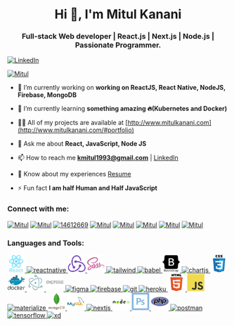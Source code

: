 <h1 align="center">Hi 👋, I'm Mitul Kanani</h1>
<h3 align="center">Full-stack Web developer | React.js | Next.js | Node.js | Passionate Programmer.</h3>

<p><a href="https://www.linkedin.com/in/sehrish-waheed-bb09571a2/" rel="nofollow"><img alt="LinkedIn" src="https://camo.githubusercontent.com/a493f6833f99fb3c85788d6d9305e6b7a42b838e5ee5d138fd9a8214a7e77472/68747470733a2f2f696d672e736869656c64732e696f2f62616467652f6c696e6b6564696e2d2532333030373742352e7376673f267374796c653d666f722d7468652d6261646765266c6f676f3d6c696e6b6564696e266c6f676f436f6c6f723d7768697465" data-canonical-src="https://img.shields.io/badge/linkedin-%230077B5.svg?&amp;style=for-the-badge&amp;logo=linkedin&amp;logoColor=white" style="max-width: 100%;"></a> </p>
<p align="left"> <a href="https://twitter.com/mitul_kanani07" target="blank"><img src="https://img.shields.io/twitter/follow/mitul_kanani07?logo=twitter&style=for-the-badge" alt="Mitul" /></a> </p>

- 🔭 I’m currently working on **working on ReactJS, React Native, NodeJS, Firebase, MongoDB**

- 🌱 I’m currently learning **something amazing 🔥(Kubernetes and Docker)**

- 👨‍💻 All of my projects are available at [http://www.mitulkanani.com](http://www.mitulkanani.com/#portfolio)

- 💬 Ask me about **React, JavaScript, Node JS**

- 📫 How to reach me **kmitul1993@gmail.com** | <a href="https://www.linkedin.com/in/mitul-kanani/" rel="nofollow">LinkedIn</a>

- 📄 Know about my experiences [Resume](https://my.indeed.com/p/mitulk-ze9e0b7)

- ⚡ Fun fact **I am half Human and Half JavaScript**

<h3 align="left">Connect with me:</h3>
<p align="left">
<a href="https://twitter.com/mitul_kanani07" target="_blank"><img align="center" src="https://cdn.jsdelivr.net/npm/simple-icons@v3/icons/twitter.svg" alt="Mitul" height="30" width="40" /></a>
<a href="https://www.linkedin.com/in/mitul-kanani/" target="blank"><img align="center" src="https://cdn.jsdelivr.net/npm/simple-icons@3.0.1/icons/linkedin.svg" alt="Mitul" height="30" width="40" /></a>
<a href="https://stackoverflow.com/users/9006793/mitul-patel" target="blank"><img align="center" src="https://cdn.jsdelivr.net/npm/simple-icons@3.0.1/icons/stackoverflow.svg" alt="14612669" height="30" width="40" /></a>
<a href="https://www.facebook.com/kmitul1993/" target="blank"><img align="center" src="https://cdn.jsdelivr.net/npm/simple-icons@3.0.1/icons/facebook.svg" alt="Mitul" height="30" width="40" /></a>
<a href="https://www.instagram.com/mitul_kanani/" target="blank"><img align="center" src="https://cdn.jsdelivr.net/npm/simple-icons@3.0.1/icons/instagram.svg" alt="Mitul" height="30" width="40" /></a>
<a href="https://www.behance.net/mitul_kanani" target="blank"><img align="center" src="https://cdn.jsdelivr.net/npm/simple-icons@3.1.0/icons/behance.svg" alt="Mitul" height="30" width="40" /></a>  
<a href="https://dribbble.com/mitulkanani" target="blank"><img align="center" src="https://cdn.jsdelivr.net/npm/simple-icons@3.1.0/icons/dribbble.svg" alt="Mitul" height="30" width="40" /></a>
 <a href="https://www.upwork.com/freelancers/~011db61bf17a3255d1" target="blank"><img align="center" src="https://cdn.jsdelivr.net/npm/simple-icons@3.1.0/icons/upwork.svg" alt="Mitul" height="30" width="40" /></a>


<h3 align="left">Languages and Tools:</h3>
<a href="https://reactjs.org/" target="_blank"> <img src="https://raw.githubusercontent.com/devicons/devicon/master/icons/react/react-original-wordmark.svg" alt="react" width="40" height="40"/> </a> <a href="https://reactnative.dev/" target="_blank"> <img src="https://reactnative.dev/img/header_logo.svg" alt="reactnative" width="40" height="40"/> </a> <a href="https://redux.js.org" target="_blank"> <img src="https://raw.githubusercontent.com/devicons/devicon/master/icons/redux/redux-original.svg" alt="redux" width="40" height="40"/> </a> <a href="https://sass-lang.com" target="_blank"> <img src="https://raw.githubusercontent.com/devicons/devicon/master/icons/sass/sass-original.svg" alt="sass" width="40" height="40"/> </a> <a href="https://tailwindcss.com/" target="_blank"> <img src="https://www.vectorlogo.zone/logos/tailwindcss/tailwindcss-icon.svg" alt="tailwind" width="40" height="40"/> </a> <a href="https://babeljs.io/" target="_blank"> <img src="https://www.vectorlogo.zone/logos/babeljs/babeljs-icon.svg" alt="babel" width="40" height="40"/> </a> <a href="https://getbootstrap.com" target="_blank"> <img src="https://raw.githubusercontent.com/devicons/devicon/master/icons/bootstrap/bootstrap-plain-wordmark.svg" alt="bootstrap" width="40" height="40"/> </a> <a href="https://www.chartjs.org" target="_blank"> <img src="https://www.chartjs.org/media/logo-title.svg" alt="chartjs" width="40" height="40"/> </a> <a href="https://www.w3schools.com/css/" target="_blank"> <img src="https://raw.githubusercontent.com/devicons/devicon/master/icons/css3/css3-original-wordmark.svg" alt="css3" width="40" height="40"/> </a> <a href="https://www.docker.com/" target="_blank"> <img src="https://raw.githubusercontent.com/devicons/devicon/master/icons/docker/docker-original-wordmark.svg" alt="docker" width="40" height="40"/> </a> <a href="https://www.electronjs.org" target="_blank"> <img src="https://raw.githubusercontent.com/devicons/devicon/master/icons/electron/electron-original.svg" alt="electron" width="40" height="40"/> </a> <a href="https://expressjs.com" target="_blank"> <img src="https://raw.githubusercontent.com/devicons/devicon/master/icons/express/express-original-wordmark.svg" alt="express" width="40" height="40"/> </a> <a href="https://www.figma.com/" target="_blank"> <img src="https://www.vectorlogo.zone/logos/figma/figma-icon.svg" alt="figma" width="40" height="40"/> </a> <a href="https://firebase.google.com/" target="_blank"> <img src="https://www.vectorlogo.zone/logos/firebase/firebase-icon.svg" alt="firebase" width="40" height="40"/> </a> <a href="https://git-scm.com/" target="_blank"> <img src="https://www.vectorlogo.zone/logos/git-scm/git-scm-icon.svg" alt="git" width="40" height="40"/> </a> <a href="https://heroku.com" target="_blank"> <img src="https://www.vectorlogo.zone/logos/heroku/heroku-icon.svg" alt="heroku" width="40" height="40"/> </a> <a href="https://www.w3.org/html/" target="_blank"> <img src="https://raw.githubusercontent.com/devicons/devicon/master/icons/html5/html5-original-wordmark.svg" alt="html5" width="40" height="40"/> </a> <a href="https://developer.mozilla.org/en-US/docs/Web/JavaScript" target="_blank"> <img src="https://raw.githubusercontent.com/devicons/devicon/master/icons/javascript/javascript-original.svg" alt="javascript" width="40" height="40"/> </a> <a href="https://materializecss.com/" target="_blank"> <img src="https://raw.githubusercontent.com/prplx/svg-logos/5585531d45d294869c4eaab4d7cf2e9c167710a9/svg/materialize.svg" alt="materialize" width="40" height="40"/> </a> <a href="https://www.mongodb.com/" target="_blank"> <img src="https://raw.githubusercontent.com/devicons/devicon/master/icons/mongodb/mongodb-original-wordmark.svg" alt="mongodb" width="40" height="40"/> </a> <a href="https://www.mysql.com/" target="_blank"> <img src="https://raw.githubusercontent.com/devicons/devicon/master/icons/mysql/mysql-original-wordmark.svg" alt="mysql" width="40" height="40"/> </a> <a href="https://nextjs.org/" target="_blank"> <img src="https://cdn.worldvectorlogo.com/logos/nextjs-3.svg" alt="nextjs" width="40" height="40"/> </a> <a href="https://nodejs.org" target="_blank"> <img src="https://raw.githubusercontent.com/devicons/devicon/master/icons/nodejs/nodejs-original-wordmark.svg" alt="nodejs" width="40" height="40"/> </a> <a href="https://www.photoshop.com/en" target="_blank"> <img src="https://raw.githubusercontent.com/devicons/devicon/master/icons/photoshop/photoshop-line.svg" alt="photoshop" width="40" height="40"/> </a> <a href="https://www.php.net" target="_blank"> <img src="https://raw.githubusercontent.com/devicons/devicon/master/icons/php/php-original.svg" alt="php" width="40" height="40"/> </a> <a href="https://postman.com" target="_blank"> <img src="https://www.vectorlogo.zone/logos/getpostman/getpostman-icon.svg" alt="postman" width="40" height="40"/> </a>  <a href="https://www.tensorflow.org" target="_blank"> <img src="https://www.vectorlogo.zone/logos/amazon_aws/amazon_aws-ar21.svg" alt="tensorflow" width="40" height="40"/> </a> <a href="https://www.adobe.com/products/xd.html" target="_blank"> <img src="https://cdn.worldvectorlogo.com/logos/adobe-xd.svg" alt="xd" width="40" height="40"/> </a> </p>
